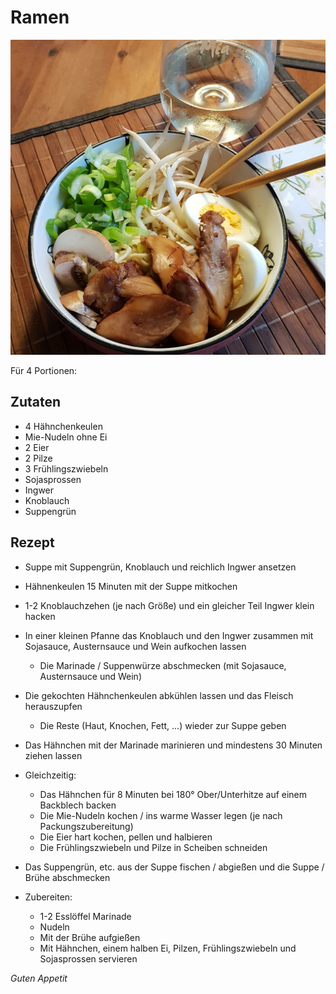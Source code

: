 # Ramen

![img](imgs/Ramen.jpg)

Für 4 Portionen:

## Zutaten
- 4 Hähnchenkeulen
- Mie-Nudeln ohne Ei
- 2 Eier
- 2 Pilze
- 3 Frühlingszwiebeln
- Sojasprossen
- Ingwer
- Knoblauch
- Suppengrün

## Rezept
- Suppe mit Suppengrün, Knoblauch und reichlich Ingwer ansetzen

- Hähnenkeulen 15 Minuten mit der Suppe mitkochen

- 1-2 Knoblauchzehen (je nach Größe) und ein gleicher Teil Ingwer klein hacken

- In einer kleinen Pfanne das Knoblauch und den Ingwer zusammen mit Sojasauce, Austernsauce und Wein aufkochen lassen
  - Die Marinade / Suppenwürze abschmecken (mit Sojasauce, Austernsauce und Wein)

- Die gekochten Hähnchenkeulen abkühlen lassen und das Fleisch herauszupfen
  - Die Reste (Haut, Knochen, Fett, ...) wieder zur Suppe geben

- Das Hähnchen mit der Marinade marinieren und mindestens 30 Minuten ziehen lassen

- Gleichzeitig:
  - Das Hähnchen für 8 Minuten bei 180° Ober/Unterhitze auf einem Backblech backen
  - Die Mie-Nudeln kochen / ins warme Wasser legen (je nach Packungszubereitung)
  - Die Eier hart kochen, pellen und halbieren
  - Die Frühlingszwiebeln und Pilze in Scheiben schneiden

- Das Suppengrün, etc. aus der Suppe fischen / abgießen und die Suppe / Brühe abschmecken

- Zubereiten:
  - 1-2 Esslöffel Marinade
  - Nudeln
  - Mit der Brühe aufgießen
  - Mit Hähnchen, einem halben Ei, Pilzen, Frühlingszwiebeln und Sojasprossen servieren

*Guten Appetit*
